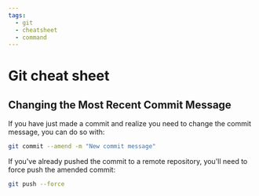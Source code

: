 ```yaml
---
tags:
  - git
  - cheatsheet
  - command
---
```

# Git cheat sheet

## Changing the Most Recent Commit Message

If you have just made a commit and realize you need to change the commit
message,
you can do so with:

```bash
git commit --amend -m "New commit message"
```

If you've already pushed the commit to a remote repository, you'll need to force
push the
amended commit:

```bash
git push --force
```
